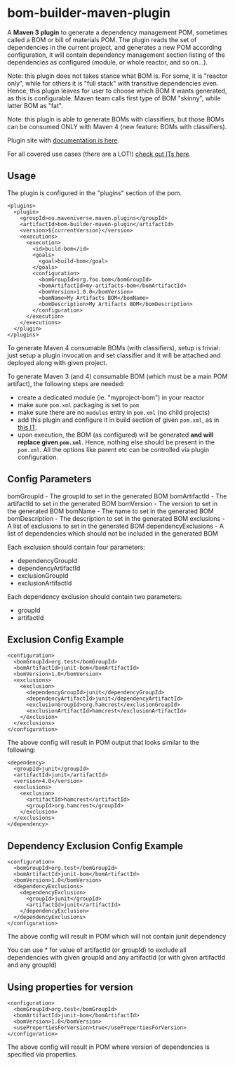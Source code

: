 bom-builder-maven-plugin
========================

A **Maven 3 plugin** to generate a dependency management POM, sometimes called a 
BOM or bill of materials POM.  The plugin reads the set of dependencies in 
the current project, and generates a new POM according configuration,
it will contain dependency management section listing of the dependencies 
as configured (module, or whole reactor, and so on...).

Note: this plugin does not takes stance what BOM is. For some, it is "reactor only",
while for others it is "full stack" with transitive dependencies even. Hence, this
plugin leaves for user to choose which BOM it wants generated, as this is configurable.
Maven team calls first type of BOM "skinny", while latter BOM as "fat".

Note: this plugin is able to generate BOMs with classifiers, but those 
BOMs can be consumed ONLY with Maven 4 (new feature: BOMs with classifiers).

Plugin site with [documentation is here](https://maveniverse.eu/docs/bom_builder_maven_plugin/plugin-documentation/plugin-info.html).

For all covered use cases (there are a LOT!) [check out ITs here](./it3/src/it).

Usage
-----
The plugin is configured in the "plugins" section of the pom.

    <plugins>
      <plugin>
        <groupId>eu.maveniverse.maven.plugins</groupId>
        <artifactId>bom-builder-maven-plugin</artifactId>
        <version>${currentVersion}</version>
        <executions>
          <execution>
            <id>build-bom</id>
            <goals>
              <goal>build-bom</goal>
            </goals>
            <configuration>
              <bomGroupId>org.foo.bom</bomGroupId>
              <bomArtifactId>my-artifacts-bom</bomArtifactId>
              <bomVersion>1.0.0</bomVersion>
              <bomName>My Artifacts BOM</bomName>
              <bomDescription>My Artifacts BOM</bomDescription>
            </configuration>
          </execution>
        </executions>
      </plugin>
    </plugins>

To generate Maven 4 consumable BOMs (with classifiers), setup is trivial: just setup a plugin invocation and set
classifier and it will be attached and deployed along with given project.

To generate Maven 3 (and 4) consumable BOM (which must be a main POM artifact), the following steps are needed:
* create a dedicated module (ie. "myproject-bom") in your reactor
* make sure `pom.xml` packaging is set to `pom`
* make sure there are no `modules` entry in `pom.xml` (no child projects)
* add this plugin and configure it in build section of given `pom.xml`, as in [this IT](./it3/src/it/reactor-with-bom-module-fat/bom/pom.xml).
* upon execution, the BOM (as configured) will be generated **and will replace given `pom.xml`**. Hence, nothing else should be present in the `pom.xml`. All the options like parent etc can be controlled via plugin configuration. 

Config Parameters
-----------------
bomGroupId - The groupId to set in the generated BOM
bomArtifactId - The artifactId to set in the generated BOM
bomVersion - The version to set in the generated BOM
bomName - The name to set in the generated BOM
bomDescription - The description to set in the generated BOM
exclusions - A list of exclusions to set in the generated BOM
dependencyExclusions - A list of dependencies which should not be included in the generated BOM

Each exclusion should contain four parameters:
  - dependencyGroupId
  - dependencyArtifactId
  - exclusionGroupId
  - exclusionArtifactId

Each dependency exclusion should contain two parameters:
  - groupId
  - artifactId

Exclusion Config Example
-------------------

    <configuration>
      <bomGroupId>org.test</bomGroupId>
      <bomArtifactId>junit-bom</bomArtifactId>
      <bomVersion>1.0</bomVersion>
      <exclusions>
        <exclusion>
          <dependencyGroupId>junit</dependencyGroupId>
          <dependencyArtifactId>junit</dependencyArtifactId>
          <exclusionGroupId>org.hamcrest</exclusionGroupId>
          <exclusionArtifactId>hamcrest</exclusionArtifactId>
        </exclusion>
      </exclusions>
    </configuration>

The above config will result in POM output that looks similar to the following:

    <dependency>
      <groupId>junit</groupId>
      <artifactId>junit</artifactId>
      <version>4.8</version>
      <exclusions>
        <exclusion>
          <artifactId>hamcrest</artifactId>
          <groupId>org.hamcrest</groupId>
        </exclusion>
      </exclusions>
    </dependency>

Dependency Exclusion Config Example
-------------------

    <configuration>
      <bomGroupId>org.test</bomGroupId>
      <bomArtifactId>junit-bom</bomArtifactId>
      <bomVersion>1.0</bomVersion>
      <dependencyExclusions>
        <dependencyExclusion>
          <groupId>junit</groupId>
          <artifactId>junit</artifactId>
        </dependencyExclusion>
      </dependencyExclusions>
    </configuration>

The above config will result in POM which will not contain junit dependency

You can use * for value of artifactId (or groupId) to exclude all dependencies with given groupId and any artifactId
(or with given artifactId and any groupId)

Using properties for version
----------------------------

    <configuration>
      <bomGroupId>org.test</bomGroupId>
      <bomArtifactId>junit-bom</bomArtifactId>
      <bomVersion>1.0</bomVersion>
      <usePropertiesForVersion>true</usePropertiesForVersion>
    </configuration>

The above config will result in POM where version of dependencies is specified via properties.
